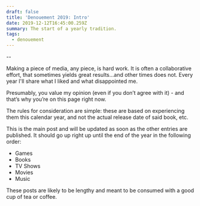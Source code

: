 ```yaml
---
draft: false
title: 'Denouement 2019: Intro'
date: 2019-12-12T16:45:00.259Z
summary: The start of a yearly tradition.
tags:
  - denouement
---
```

\--

Making a piece of media, any piece, is hard work. It is often a collaborative effort, that sometimes yields great results…and other times does not. Every year I'll share what I liked and what disappointed me.

Presumably, you value my opinion (even if you don’t agree with it) - and that’s why you’re on this page right now.

The rules for consideration are simple: these are based on experiencing them this calendar year, and not the actual release date of said book, etc.

This is the main post and will be updated as soon as the other entries are published. It should go up right up until the end of the year in the following order:

* Games
* Books
* TV Shows
* Movies
* Music

These posts are likely to be lengthy and meant to be consumed with a good cup of tea or coffee.
